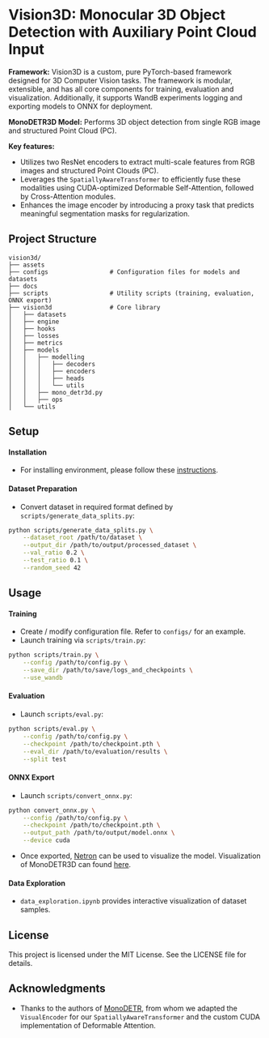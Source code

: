 # Vision3D: Monocular 3D Object Detection with Auxiliary Point Cloud Input

**Framework:**  Vision3D is a custom, pure PyTorch-based framework designed for 3D Computer Vision tasks. The framework is modular, extensible, and has all core components for training, evaluation and visualization. Additionally, it supports WandB experiments logging and exporting models to ONNX for deployment.

**MonoDETR3D Model:** Performs 3D object detection from single RGB image and structured Point Cloud (PC).

**Key features:**
- Utilizes two ResNet encoders to extract multi-scale features from RGB images and structured Point Clouds (PC).
- Leverages the `SpatiallyAwareTransformer` to efficiently fuse these modalities using CUDA-optimized Deformable Self-Attention, followed by Cross-Attention modules.
- Enhances the image encoder by introducing a proxy task that predicts meaningful segmentation masks for regularization.

## Project Structure 
```
vision3d/
├── assets
├── configs                 # Configuration files for models and datasets
├── docs
├── scripts                 # Utility scripts (training, evaluation, ONNX export)
├── vision3d                # Core library
│   ├── datasets
│   ├── engine
│   ├── hooks
│   ├── losses
│   ├── metrics
│   ├── models
│   │   ├── modelling
│   │   │   ├── decoders
│   │   │   ├── encoders
│   │   │   ├── heads
│   │   │   └── utils
│   │   ├── mono_detr3d.py
│   │   ├── ops
│   └── utils

```

## Setup

#### Installation
- For installing environment, please follow these [instructions](./docs/setup.md).

#### Dataset Preparation 
- Convert dataset in required format defined by `scripts/generate_data_splits.py`:
```bash
python scripts/generate_data_splits.py \
    --dataset_root /path/to/dataset \
    --output_dir /path/to/output/processed_dataset \
    --val_ratio 0.2 \
    --test_ratio 0.1 \
    --random_seed 42
```
## Usage 

#### Training
- Create / modify configuration file. Refer to `configs/` for an example.
- Launch training via `scripts/train.py`:
```bash
python scripts/train.py \
    --config /path/to/config.py \
    --save_dir /path/to/save/logs_and_checkpoints \
    --use_wandb
```
#### Evaluation
- Launch `scripts/eval.py`:
```bash
python scripts/eval.py \
    --config /path/to/config.py \
    --checkpoint /path/to/checkpoint.pth \
    --eval_dir /path/to/evaluation/results \
    --split test
```
#### ONNX Export
- Launch `scripts/convert_onnx.py`:
```bash
python convert_onnx.py \
    --config /path/to/config.py \
    --checkpoint /path/to/checkpoint.pth \
    --output_path /path/to/output/model.onnx \
    --device cuda
```
- Once exported, [Netron](https://netron.app/) can be used to visualize the model. Visualization of MonoDETR3D can found [here](./assets/mono_detr3d_onnx.svg). 

#### Data Exploration
- `data_exploration.ipynb` provides interactive visualization of dataset samples.

## License 
This project is licensed under the MIT License. See the LICENSE file for details.

## Acknowledgments
- Thanks to the authors of [MonoDETR](https://github.com/ZrrSkywalker/MonoDETR), from whom we adapted the `VisualEncoder` for our `SpatiallyAwareTransformer` and the custom CUDA implementation of Deformable Attention.
